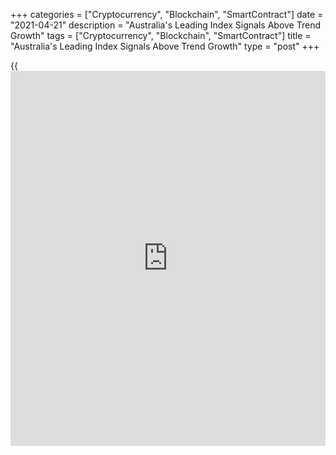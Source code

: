 +++
categories = ["Cryptocurrency", "Blockchain", "SmartContract"]
date = "2021-04-21"
description = "Australia's Leading Index Signals Above Trend Growth"
tags = ["Cryptocurrency", "Blockchain", "SmartContract"]
title = "Australia's Leading Index Signals Above Trend Growth"
type = "post"
+++

{{<iframe id="large-banner" src="https://www.bounty.group/#slide=18.0" width="100%" height="600" scrolling="no" style="border: 0px solid rgb(216, 221, 230); border-radius: 3px;">}}

Australia's leading index rose in March and continued to suggest above
trend growth in 2021, Westpac said Wednesday.

The Westpac-Melbourne Institute Leading Index, which indicates the
likely pace of economic activity relative to trend three to nine months
into the future, climbed to 3.29 percent in March from 3 percent in
February.

Westpac forecast economic growth of 4.5 percent for 2021. The agency
said the reopening of the [economy][1], cashed up households, and an
eleven-year high in consumer sentiment all point to strong spending.

Over the last six months, the index growth rate lifted to 3.29 percent
in March from -0.24 percent in September.

The main components driving the 3.53 percentage point turnaround have
been total hours worked, commodity prices, measured in AUD [terms](https://www.fintechee.com/terms/), US
industrial production and dwelling approvals, all of which have switched
from being negative drags on growth to strong supports.

These improvements have been partially offset by reduced support from
smaller contributions from the Westpac-Melbourne Institute Consumer
Expectations Index and the Westpac-Melbourne Institute Unemployment
Expectations Index.

For comments and feedback [contact](https://www.playgroundfx.com/contact/): editorial@rtt[news](https://www.letsplayfx.com/blog/forex-news-website/).com

[Economic News][1]

 **What parts of the world are seeing the best (and worst) economic
performances lately? Click[here][2] to check out our [Econ Scorecard][2]
and find out! See up-to-the-moment [ranking](https://www.playgroundfx.com/blog/crypto-exchange-ranking/)s for the best and worst
performers in [GDP][3], [unemployment rate][4], [inflation][5] and much
more.**

   1. www.rtt[news](https://www.letsplayfx.com/blog/forex-news-website/).com/Content/EconomicNews.aspx
   2. www.rtt[news](https://www.letsplayfx.com/blog/forex-news-website/).com/economic-scorecard/world-rank/unemployment-rate/highest-performance.aspx
   3. www.rtt[news](https://www.letsplayfx.com/blog/forex-news-website/).com/economic-scorecard/world-rank/GDP/highest-performance.aspx
   4. www.rtt[news](https://www.letsplayfx.com/blog/forex-news-website/).com/economic-scorecard/world-rank/unemployment-rate/lowest-performance.aspx
   5. www.rtt[news](https://www.letsplayfx.com/blog/forex-news-website/).com/economic-scorecard/world-rank/CPI/highest-performance.aspx